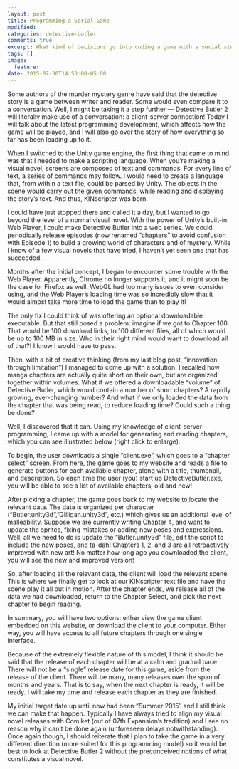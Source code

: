 ```yaml
---
layout: post
title: Programming a Serial Game
modified:
categories: detective-butler
comments: true
excerpt: What kind of decisions go into coding a game with a serial storyline?
tags: []
image:
  feature:
date: 2015-07-30T14:53:08-05:00
---
```


Some authors of the murder mystery genre have said that the detective story is a game between writer and reader. Some would even compare it to a conversation. Well, I might be taking it a step further — Detective Butler 2 will literally make use of a conversation: a client-server connection! Today I will talk about the latest programming development, which affects how the game will be played, and I will also go over the story of how everything so far has been leading up to it.

When I switched to the Unity game engine, the first thing that came to mind was that I needed to make a scripting language. When you’re making a visual novel, screens are composed of text and commands. For every line of text, a series of commands may follow. I would need to create a language that, from within a text file, could be parsed by Unity. The objects in the scene would carry out the given commands, while reading and displaying the story’s text. And thus, KINscripter was born.

I could have just stopped there and called it a day, but I wanted to go beyond the level of a normal visual novel. With the power of Unity’s built-in Web Player, I could make Detective Butler into a web series. We could periodically release episodes (now renamed “chapters” to avoid confusion with Episode 1) to build a growing world of characters and of mystery. While I know of a few visual novels that have tried, I haven’t yet seen one that has succeeded.

Months after the initial concept, I began to encounter some trouble with the Web Player. Apparently, Chrome no longer supports it, and it might soon be the case for Firefox as well. WebGL had too many issues to even consider using, and the Web Player’s loading time was so incredibly slow that it would almost take more time to load the game than to play it!

The only fix I could think of was offering an optional downloadable executable. But that still posed a problem: imagine if we got to Chapter 100. That would be 100 download links, to 100 different files, all of which would be up to 100 MB in size. Who in their right mind would want to download all of that?! I know I would have to pass.

Then, with a bit of creative thinking (from my last blog post, “innovation through limitation”) I managed to come up with a solution. I recalled how manga chapters are actually quite short on their own, but are organized together within volumes. What if we offered a downloadable “volume” of Detective Butler, which would contain a number of short chapters? A rapidly growing, ever-changing number? And what if we only loaded the data from the chapter that was being read, to reduce loading time? Could such a thing be done?

Well, I discovered that it can. Using my knowledge of client-server programming, I came up with a model for generating and reading chapters, which you can see illustrated below (right click to enlarge):

To begin, the user downloads a single “client.exe”, which goes to a “chapter select” screen. From here, the game goes to my website and reads a file to generate buttons for each available chapter, along with a title, thumbnail, and description. So each time the user (you) start up DetectiveButler.exe, you will be able to see a list of available chapters, old and new!

After picking a chapter, the game goes back to my website to locate the relevant data. The data is organized per character (“Butler.unity3d”,”Gilligan.unity3d”, etc.) which gives us an additional level of malleability. Suppose we are currently writing Chapter 4, and want to update the sprites, fixing mistakes or adding new poses and expressions. Well, all we need to do is update the “Butler.unity3d” file, edit the script to include the new poses, and ta-dah! Chapters 1, 2, and 3 are all retroactively improved with new art! No matter how long ago you downloaded the client, you will see the new and improved version!

So, after loading all the relevant data, the client will load the relevant scene. This is where we finally get to look at our KINscripter text file and have the scene play it all out in motion. After the chapter ends, we release all of the data we had downloaded, return to the Chapter Select, and pick the next chapter to begin reading.

In summary, you will have two options: either view the game client embedded on this website, or download the client to your computer. Either way, you will have access to all future chapters through one single interface.

Because of the extremely flexible nature of this model, I think it should be said that the release of each chapter will be at a calm and gradual pace. There will not be a “single” release date for this game, aside from the release of the client. There will be many, many releases over the span of months and years. That is to say, when the next chapter is ready, it will be ready. I will take my time and release each chapter as they are finished.

My initial target date up until now had been “Summer 2015″ and I still think we can make that happen. Typically I have always tried to align my visual novel releases with Comiket (out of 07th Expansion’s tradition) and I see no reason why it can’t be done again (unforeseen delays notwithstanding). Once again though, I should reiterate that I plan to take the game in a very different direction (more suited for this programming model) so it would be best to look at Detective Butler 2 without the preconceived notions of what constitutes a visual novel.
